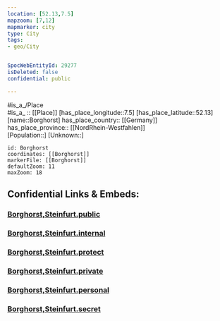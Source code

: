 ```yaml
---
location: [52.13,7.5] 
mapzoom: [7,12] 
mapmarker: city 
type: City
tags:
- geo/City


SpocWebEntityId: 29277
isDeleted: false
confidential: public

---
```

#is_a_/Place  
#is_a_ :: [[Place]] 
[has_place_longitude::7.5] 
[has_place_latitude::52.13] 
[name::Borghorst] 
has_place_country:: [[Germany]]  
has_place_province:: [[NordRhein-Westfahlen]]  
[Population::] 
[Unknown::] 


```leaflet
id: Borghorst
coordinates: [[Borghorst]] 
markerFile: [[Borghorst]] 
defaultZoom: 11 
maxZoom: 18
```


## Confidential Links & Embeds: 

### [Borghorst,Steinfurt.public](/_public/\Earth\Continent\Europe\Europe~Central\Germany\Germany~West\Nordrhein-Westfalen\counties~NW\Steinfurt\cities~Steinfurt\Steinfurt-cityBorghorst,Steinfurt.public.md) 

### [Borghorst,Steinfurt.internal](/_internal/\Earth\Continent\Europe\Europe~Central\Germany\Germany~West\Nordrhein-Westfalen\counties~NW\Steinfurt\cities~Steinfurt\Steinfurt-cityBorghorst,Steinfurt.internal.md) 

### [Borghorst,Steinfurt.protect](/_protect/\Earth\Continent\Europe\Europe~Central\Germany\Germany~West\Nordrhein-Westfalen\counties~NW\Steinfurt\cities~Steinfurt\Steinfurt-cityBorghorst,Steinfurt.protect.md) 

### [Borghorst,Steinfurt.private](/_private/\Earth\Continent\Europe\Europe~Central\Germany\Germany~West\Nordrhein-Westfalen\counties~NW\Steinfurt\cities~Steinfurt\Steinfurt-cityBorghorst,Steinfurt.private.md) 

### [Borghorst,Steinfurt.personal](/_personal/\Earth\Continent\Europe\Europe~Central\Germany\Germany~West\Nordrhein-Westfalen\counties~NW\Steinfurt\cities~Steinfurt\Steinfurt-cityBorghorst,Steinfurt.personal.md) 

### [Borghorst,Steinfurt.secret](/_secret/\Earth\Continent\Europe\Europe~Central\Germany\Germany~West\Nordrhein-Westfalen\counties~NW\Steinfurt\cities~Steinfurt\Steinfurt-cityBorghorst,Steinfurt.secret.md)

